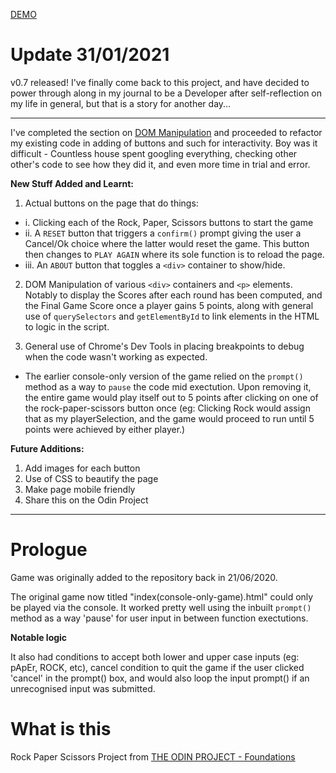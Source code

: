 [DEMO](https://jessumguy.github.io/rock-paper-scissors-game/ "Rock Paper Scissors")

# Update 31/01/2021

v0.7 released! I've finally come back to this project, and have decided to power through along in my journal to be a Developer after self-reflection on my life in general, but that is a story for another day...

---

I've completed the section on [DOM Manipulation](https://www.theodinproject.com/lessons/dom-manipulation) and proceeded to refactor my existing code in adding of buttons and such for interactivity. Boy was it difficult - Countless house spent googling everything, checking other other's code to see how they did it, and even more time in trial and error. 

**New Stuff Added and Learnt:**

1. Actual buttons on the page that do things: 
* i. Clicking each of the Rock, Paper, Scissors buttons to start the game
* ii. A `RESET` button that triggers a `confirm()` prompt giving the user a Cancel/Ok choice where the latter would reset the game. This button then changes to `PLAY AGAIN` where its sole function is to reload the page. 
* iii. An `ABOUT` button that toggles a `<div>` container to show/hide.

2. DOM Manipulation of various `<div>` containers and `<p>` elements. Notably to display the Scores after each round has been computed, and the Final Game Score once a player gains 5 points, along with general use of `querySelectors` and `getElementById` to link elements in the HTML to logic in the script.

3. General use of Chrome's Dev Tools in placing breakpoints to debug when the code wasn't working as expected. 
* The earlier console-only version of the game relied on the `prompt()` method as a way to `pause` the code mid exectution. Upon removing it, the entire game would play itself out to 5 points after clicking on one of the rock-paper-scissors button once (eg: Clicking Rock would assign that as my playerSelection, and the game would proceed to run until 5 points were achieved by either player.)

**Future Additions:**

1. Add images for each button
2. Use of CSS to beautify the page
3. Make page mobile friendly
4. Share this on the Odin Project

---

# Prologue

Game was originally added to the repository back in 21/06/2020.

The original game now titled "index(console-only-game).html" could only be played via the console.  It worked pretty well using the inbuilt `prompt()` method as a way 'pause' for user input in between function exectutions. 

**Notable logic**

It also had conditions to accept both lower and upper case inputs (eg: pApEr, ROCK, etc), cancel condition to quit the game if the user clicked 'cancel' in the prompt() box, and would also loop the input prompt() if an unrecognised input was submitted.


# What is this

Rock Paper Scissors Project from [THE ODIN PROJECT - Foundations](https://www.theodinproject.com/courses/foundations)